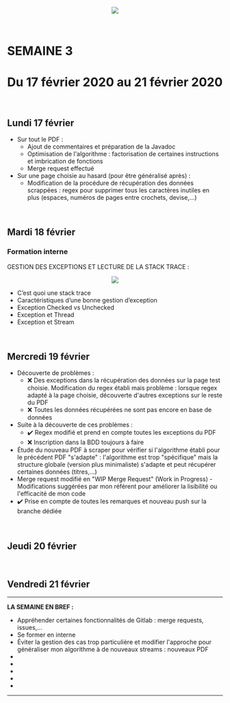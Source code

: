 <p align="center"><img src="https://zupimages.net/up/20/06/pd6r.png"></p>
<br/>

# SEMAINE 3
# Du 17 février 2020 au 21 février 2020
<br/>

## Lundi 17 février
* Sur tout le PDF :
    * Ajout de commentaires et préparation de la Javadoc
    * Optimisation de l'algorithme : factorisation de certaines instructions et imbrication de fonctions
    * Merge request effectué
* Sur une page choisie au hasard (pour être généralisé après) :
    * Modification de la procédure de récupération des données scrappées : regex pour supprimer tous les caractères inutiles en plus (espaces, numéros de pages entre crochets, devise,...)
<br/>

## Mardi 18 février

### Formation interne
GESTION DES EXCEPTIONS ET LECTURE DE LA STACK TRACE :
<p align="center"><img src="https://zupimages.net/up/20/08/h8xw.png"></p>

* C’est quoi une stack trace
* Caractéristiques d’une bonne gestion d’exception
* Exception Checked vs Unchecked
* Exception et Thread
* Exception et Stream
<br/>

## Mercredi 19 février

* Découverte de problèmes :
    * :x: Des exceptions dans la récupération des données sur la page test choisie. Modification du regex établi mais problème : lorsque regex adapté à la page choisie, découverte d'autres exceptions sur le reste du PDF
    * :x: Toutes les données récupérées ne sont pas encore en base de données
* Suite à la découverte de ces problèmes :
    * :heavy_check_mark: Regex modifié et prend en compte toutes les exceptions du PDF
    * :x: Inscription dans la BDD toujours à faire
* Étude du nouveau PDF à scraper pour vérifier si l'algorithme établi pour le précédent PDF "s'adapte" : l'algorithme est trop "spécifique" mais la structure globale (version plus minimaliste) s'adapte et peut récupérer certaines données (titres,...)
* Merge request modifié en "WIP Merge Request" (Work in Progress) - Modifications suggérées par mon référent pour améliorer la lisibilité ou l'efficacité de mon code
* :heavy_check_mark: Prise en compte de toutes les remarques et nouveau push sur la branche dédiée
<br/>

## Jeudi 20 février

<br/>

## Vendredi 21 février




---------------------------------

**LA SEMAINE EN BREF :** 
- Appréhender certaines fonctionnalités de Gitlab : merge requests, issues,...
- Se former en interne
- Éviter la gestion des cas trop particulière et modifier l'approche pour généraliser mon algorithme à de nouveaux streams : nouveaux PDF
- 
- 
- 
- 
- 

---------------------------------
